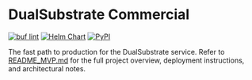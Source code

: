 # DualSubstrate Commercial

[![buf lint](https://github.com/Berigny/dualsubstrate-commercial/actions/workflows/proto-ci.yml/badge.svg?branch=main)](https://github.com/Berigny/dualsubstrate-commercial/actions/workflows/proto-ci.yml)
[![Helm Chart](https://img.shields.io/badge/Artifact%20Hub-dualsubstrate-326ce5?logo=helm&logoColor=white)](https://artifacthub.io/packages/helm/dualsubstrate/dualsubstrate)
[![PyPI](https://img.shields.io/pypi/v/dualsubstrate-sdk.svg)](https://pypi.org/project/dualsubstrate-sdk/)

The fast path to production for the DualSubstrate service. Refer to [README_MVP.md](README_MVP.md)
for the full project overview, deployment instructions, and architectural notes.
